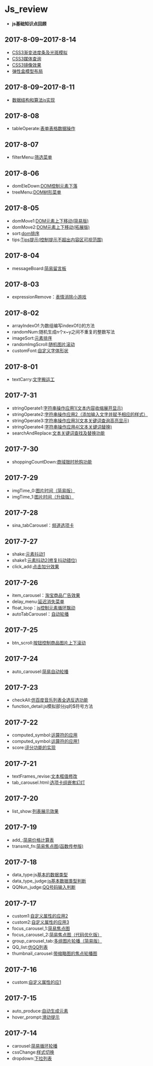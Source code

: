 # Js_review
- **js基础知识点回顾**
## 2017-8-09~2017-8-14
* [CSS3渐变进度条及光斑模拟](https://github.com/HZ-RotatingBlock/Js_review/tree/master/2017-8-14/CSS3LinearGradient.html)
* [CSS3媒体查询](https://github.com/HZ-RotatingBlock/Js_review/tree/master/2017-8-14/CSS3Media.html)
* [CSS3镜像效果](https://github.com/HZ-RotatingBlock/Js_review/tree/master/2017-8-14/CSS3Reflect.html)
* [弹性盒模型布局](https://github.com/HZ-RotatingBlock/Js_review/tree/master/2017-8-14/flexBox.html)
## 2017-8-09~2017-8-11
* [数据结构和算法js实现](https://github.com/HZ-RotatingBlock/Js_review/tree/master/2017-8-09)
## 2017-8-08
* tableOperate:[表单表格数据操作](https://hz-rotatingblock.github.io/Js_review/2017-8-08/tableOperate.html)
## 2017-8-07
* filterMenu:[筛选菜单](https://hz-rotatingblock.github.io/Js_review/2017-8-07/filterMenu.html)
## 2017-8-06
* domEleDown:[DOM控制元素下落](https://hz-rotatingblock.github.io/Js_review/2017-8-06/domEleDown.html)
* treeMenu:[DOM树形菜单](https://hz-rotatingblock.github.io/Js_review/2017-8-06/treeMenu.html)
## 2017-8-05
* domMove1:[DOM元素上下移动(简易版)](https://hz-rotatingblock.github.io/Js_review/2017-8-05/domMove1.html)
* domMove2:[DOM元素上下移动(拓展版)](https://hz-rotatingblock.github.io/Js_review/2017-8-05/domMove2.html)
* sort:[dom排序](https://hz-rotatingblock.github.io/Js_review/2017-8-05/sort.html)
* tips:[Tips提示(控制提示不超出内容区可视范围)](https://hz-rotatingblock.github.io/Js_review/2017-8-05/tips.html)
## 2017-8-04
* messageBoard:[简易留言板](https://hz-rotatingblock.github.io/Js_review/2017-8-04/messageBoard.html)
## 2017-8-03
* expressionRemove：[表情消除小游戏](https://hz-rotatingblock.github.io/Js_review/2017-8-03/expressionRemove.html)
## 2017-8-02
* arrayIndexOf:为数组编写indexOf()的方法
* randomNum:随机生成n个x~y之间不重复的整数写法
* imageSort:[元素排序](https://hz-rotatingblock.github.io/Js_review/2017-8-02/imageSort.html)
* randomImgScroll:[随机图片滚动](https://hz-rotatingblock.github.io/Js_review/2017-8-02/randomImgScroll.html)
* customFont:[自定义字体形状](https://hz-rotatingblock.github.io/Js_review/2017-8-02/customFont.html)
## 2017-8-01
* textCarry:[文字搬运工](https://hz-rotatingblock.github.io/Js_review/2017-8-01/textCarry.html)
## 2017-7-31
* stringOperate1:[字符串操作应用1(文本内容收缩展开显示)](https://hz-rotatingblock.github.io/Js_review/2017-7-31/stringOperate1.html)
* stringOperate2:[字符串操作应用2（添加输入文字并赋予相应的样式）](https://hz-rotatingblock.github.io/Js_review/2017-7-30/stringOperate2.html)
* stringOperate3:[字符串操作应用3(文本关键词查询高亮显示)](https://hz-rotatingblock.github.io/Js_review/2017-7-31/stringOperate3.html)
* stringOperate4:[字符串操作应用4(文本关键词替换)](https://hz-rotatingblock.github.io/Js_review/2017-7-31/stringOperate4.html)
* searchAndReplace:[文本关键词查找及替换功能](https://hz-rotatingblock.github.io/Js_review/2017-7-31/searchAndReplace.html)
## 2017-7-30
* shoppingCountDown:[商域限时抢购功能](https://hz-rotatingblock.github.io/Js_review/2017-7-30/shoppingCountDown.html)
## 2017-7-29
* imgTime_0:[图片时间（简易版）](https://hz-rotatingblock.github.io/Js_review/2017-7-29/imgTime_0.html)
* imgTime_1:[图片时间（升级版）](https://hz-rotatingblock.github.io/Js_review/2017-7-29/imgTime_1.html)
## 2017-7-28
* sina_tabCarousel：[频道选项卡](https://hz-rotatingblock.github.io/Js_review/2017-7-28/sina_tabCarousel.html)
## 2017-7-27
* shake:[元素抖动1](https://hz-rotatingblock.github.io/Js_review/2017-7-27/shake.html)
* shake1:[元素抖动2(修复抖动错位)](https://hz-rotatingblock.github.io/Js_review/2017-7-27/shake1.html)
* click_add:[点击加分效果](https://hz-rotatingblock.github.io/Js_review/2017-7-27/click_add.html)
## 2017-7-26
* item_carousel：[淘宝商品广告效果](https://hz-rotatingblock.github.io/Js_review/2017-7-26/item_carousel.html)
* delay_menu:[延迟消失菜单](https://hz-rotatingblock.github.io/Js_review/2017-7-26/delay_menu.html)
* float_loop：[js控制元素循环飘动](https://hz-rotatingblock.github.io/Js_review/2017-7-26/float_loop.html)
* autoTabCarousel：[自动轮播](https://hz-rotatingblock.github.io/Js_review/2017-7-27/autoTabCarousel.html)
## 2017-7-25
* btn_scroll:[按钮控制商品图片上下滚动](https://hz-rotatingblock.github.io/Js_review/2017-7-25/btn_scroll.html)
## 2017-7-24
* auto_carousel:[简易自动轮播](https://hz-rotatingblock.github.io/Js_review/2017-7-24/auto_carousel.html)
## 2017-7-23
* checkAll:[仿百度音乐列表全选反选功能](https://hz-rotatingblock.github.io/Js_review/2017-7-23/checkAll.html)
* function_detail:js模拟部分jq的$符号方法
## 2017-7-22
* computed_symbol:[运算符的应用](https://hz-rotatingblock.github.io/Js_review/2017-7-22/computed_symbol.html)
* computed_symbol:[运算符的应用1](https://hz-rotatingblock.github.io/Js_review/2017-7-22/computed_symbol.html)
* score:[评分功能的实现](https://hz-rotatingblock.github.io/Js_review/2017-7-22/score.html)
## 2017-7-21
* textFrames_revise:[文本框值修改](https://hz-rotatingblock.github.io/Js_review/2017-7-21/textFrames_revise.html)
* tab_carousel.html:[选项卡组嵌套幻灯](https://hz-rotatingblock.github.io/Js_review/2017-7-21/tab_carousel.html)
## 2017-7-20
* list_show:[列表展示效果](https://hz-rotatingblock.github.io/Js_review/2017-7-20/list_show.html)
## 2017-7-19
* add_:[简易价格计算表](https://hz-rotatingblock.github.io/Js_review/2017-7-19/add_.html)
* transmit_fn:[简易焦点图(函数传参版)](https://hz-rotatingblock.github.io/Js_review/2017-7-19/transmit_fn.html)
## 2017-7-18
* data_type:js[基本的数据类型](https://hz-rotatingblock.github.io/Js_review/2017-7-18/data_type.html)
* data_type_judge:[js基本数据类型判断](https://hz-rotatingblock.github.io/Js_review/2017-7-18/data_type_judge.html)
* QQNun_judge:[QQ号码输入判断](https://hz-rotatingblock.github.io/Js_review/2017-7-18/QQNun_judge.html)
## 2017-7-17
* custom1:[自定义属性的应用2](https://hz-rotatingblock.github.io/Js_review/2017-7-17/custom1.html)
* custom2:[自定义属性的应用3](https://hz-rotatingblock.github.io/Js_review/2017-7-17/custom2.html)
* focus_carousel_1:[简易焦点图](https://hz-rotatingblock.github.io/Js_review/2017-7-17/focus_carousel_1.html)
* focus_carousel_2:[简易焦点图（代码优化版）](https://hz-rotatingblock.github.io/Js_review/2017-7-17/focus_carousel_2.html)
* group_carousel_tab:[多组图片轮播（简易版）](https://hz-rotatingblock.github.io/Js_review/2017-7-17/group_carousel_tab.html)
* QQ_list:[仿QQ列表](https://hz-rotatingblock.github.io/Js_review/2017-7-17/QQ_list.html)
* thumbnail_carousel:[带缩略图的焦点轮播图](https://hz-rotatingblock.github.io/Js_review/2017-7-17/thumbnail_carousel.html)
## 2017-7-16
* custom:[自定义属性的应1](https://hz-rotatingblock.github.io/Js_review/2017-7-16/custom.html)
## 2017-7-15
* auto_produce:[自动生成元素](https://hz-rotatingblock.github.io/Js_review/2017-7-15/auto_produce.html)
* hover_prompt:[滑动提示](https://hz-rotatingblock.github.io/Js_review/2017-7-15/hover_prompt.html)
## 2017-7-14
* carousel:[简易循环轮播](https://hz-rotatingblock.github.io/Js_review/2017-7-14/carousel.html)
* cssChange:[样式切换](https://hz-rotatingblock.github.io/Js_review/2017-7-14/cssChange.html)
* dropdown:[下拉列表](https://hz-rotatingblock.github.io/Js_review/2017-7-14/dropdown.html)

 
